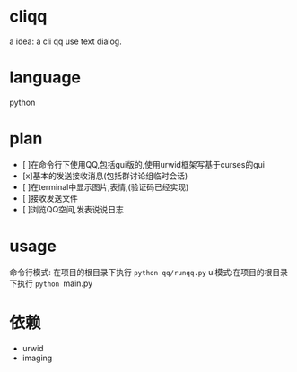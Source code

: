 cliqq
=====
a idea: a cli qq use text dialog.

language
=====
python

plan
=====
- [ ]在命令行下使用QQ,包括gui版的,使用urwid框架写基于curses的gui
- [x]基本的发送接收消息(包括群讨论组临时会话)
- [ ]在terminal中显示图片,表情,(验证码已经实现)
- [ ]接收发送文件
- [ ]浏览QQ空间,发表说说日志

usage
=====
命令行模式: 在项目的根目录下执行 `python qq/runqq.py`
ui模式:在项目的根目录下执行 `python `main.py

依赖
==
- urwid
- imaging
